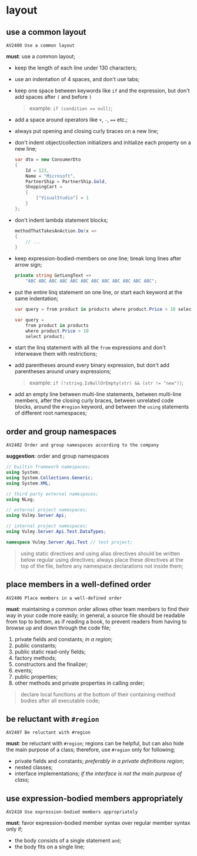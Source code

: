 # layout

## use a common layout

`AV2400 Use a common layout`

**must**: use a common layout;

- keep the length of each line under 130 characters;

- use an indentation of 4 spaces, and don't use tabs;

- keep one space between keywords like `if` and the expression, but don't add
  spaces after `(` and before `)`

  > example: `if (condition == null)`;

- add a space around operators like `+`, `-`, `==` etc.;

- always put opening and closing curly braces on a new line;

- don't indent object/collection initializers and initialize each property on a
  new line;

  ```csharp
  var dto = new ConsumerDto
  {
      Id = 123,
      Name = "Microsoft",
      PartnerShip = PartnerShip.Gold,
      ShoppingCart =
      {
          ["VisualStudio"] = 1
      }
  };
  ```

- don't indent lambda statement blocks;

  ```csharp
  methodThatTakesAnAction.Do(x =>
  {
      // ...
  }
  ```

- keep expression-bodied-members on one line; break long lines after arrow sign;

  ```csharp
  private string GetLongText =>
      "ABC ABC ABC ABC ABC ABC ABC ABC ABC ABC ABC ABC";
  ```

- put the entire linq statement on one line, or start each keyword at the same
  indentation;

  ```csharp
  var query = from product in products where product.Price > 10 select product;

  var query =
      from product in products
      where product.Price > 10
      select product;
  ```

- start the linq statement with all the `from` expressions and don't interweave
  them with restrictions;

- add parentheses around every binary expression, but don't add parentheses around
  unary expressions;

  > example: `if (!string.IsNullOrEmpty(str) && (str != "new"))`;

- add an empty line between multi-line statements, between multi-line members,
  after the closing curly braces, between unrelated code blocks, around the
  `#region` keyword, and between the `using` statements of different root
  namespaces;

## order and group namespaces

`AV2402 Order and group namespaces according to the company`

**suggestion**: order and group namespaces

```csharp
// builtin framework namespaces;
using System;
using System.Collections.Generic;
using System.XML;

// third party external namespaces;
using NLog;

// external project namespaces;
using Vulmy.Server.Api;

// internal project namespaces;
using Vulmy.Server.Api.Test.DataTypes;

namespace Vulmy.Server.Api.Test // test project;
```

> using static directives and using alias directives should be written below
> regular using directives; always place these directives at the top of the file,
> before any namespace declarations not inside them;

## place members in a well-defined order

`AV2406 Place members in a well-defined order`

**must**: maintaining a common order allows other team members to find their way
in your code more easily; in general, a source file should be readable from top to
bottom, as if reading a book, to prevent readers from having to browse up and down
through the code file;

1. private fields and constants; *in a region*;
1. public constants;
1. public static read-only fields;
1. factory methods;
1. constructors and the finalizer;
1. events;
1. public properties;
1. other methods and private properties in calling order;

> declare local functions at the bottom of their containing method bodies after
> all executable code;

## be reluctant with `#region`

`AV2407 Be reluctant with #region`

**must**: be reluctant with `#region`; regions can be helpful, but can also hide
the main purpose of a class; therefore, use `#region` only for following;

- private fields and constants; *preferably in a private definitions region*;
- nested classes;
- interface implementations; *if the interface is not the main purpose of class*;

## use expression-bodied members appropriately

`AV2410 Use expression-bodied members appropriately`

**must**: favor expression-bodied member syntax over regular member syntax only if;

- the body consists of a single statement `and`;
- the body fits on a single line;
